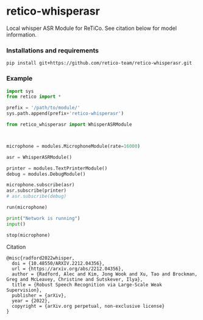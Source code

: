 # retico-whisperasr
Local whisper ASR Module for ReTiCo. See citation below for model information. 

### Installations and requirements

```
pip install git+https://github.com/retico-team/retico-whisperasr.git

```


### Example

```python
import sys
from retico import *

prefix = '/path/to/module/'
sys.path.append(prefix+'retico-whisperasr')

from retico_whisperasr import WhisperASRModule



microphone = modules.MicrophoneModule(rate=16000)

asr = WhisperASRModule()

printer = modules.TextPrinterModule()
debug = modules.DebugModule()

microphone.subscribe(asr)
asr.subscribe(printer)
# asr.subscribe(debug)

run(microphone)

print("Network is running")
input()

stop(microphone)
```

Citation
```
@misc{radford2022whisper,
  doi = {10.48550/ARXIV.2212.04356},
  url = {https://arxiv.org/abs/2212.04356},
  author = {Radford, Alec and Kim, Jong Wook and Xu, Tao and Brockman, Greg and McLeavey, Christine and Sutskever, Ilya},
  title = {Robust Speech Recognition via Large-Scale Weak Supervision},
  publisher = {arXiv},
  year = {2022},
  copyright = {arXiv.org perpetual, non-exclusive license}
}

```